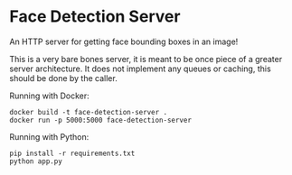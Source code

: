 # Face Detection Server
An HTTP server for getting face bounding boxes in an image!

This is a very bare bones server, it is meant to be once piece of a greater server architecture. It does not implement any queues or caching, this should be done by the caller.

Running with Docker:

```
docker build -t face-detection-server .
docker run -p 5000:5000 face-detection-server
```

Running with Python:

```
pip install -r requirements.txt
python app.py
```
